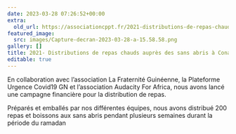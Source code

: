 ```yaml
---
date: 2023-03-28 07:26:52+00:00
extra:
  old_url: https://associationcppt.fr/2021-distributions-de-repas-chauds-aupres-des-sans-abris-a-conakry/
featured_image:
  src: images/Capture-decran-2023-03-28-a-15.58.58.png
gallery: []
title: 2021- Distributions de repas chauds auprès des sans abris à Conakry
editable: true
---
```

En collaboration avec l’association La Fraternité Guinéenne, la Plateforme Urgence Covid19 GN et l’association Audacity For Africa, nous avons lancé une campagne financière pour la distribution de repas.

Préparés et emballés par nos différentes équipes, nous avons distribué 200 repas et boissons aux sans abris pendant plusieurs semaines durant la période du ramadan
